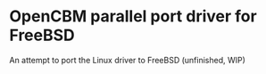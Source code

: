 # OpenCBM parallel port driver for FreeBSD

An attempt to port the Linux driver to FreeBSD (unfinished, WIP)

